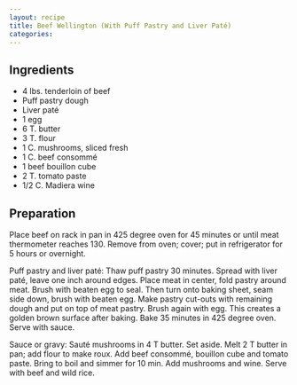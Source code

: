 ```yaml
---
layout: recipe
title: Beef Wellington (With Puff Pastry and Liver Paté)
categories:
---
```


## Ingredients

- 4 lbs. tenderloin of beef
- Puff pastry dough
- Liver paté
- 1 egg
- 6 T. butter
- 3 T. flour
- 1 C. mushrooms, sliced fresh
- 1 C. beef consommé
- 1 beef bouillon cube
- 2 T. tomato paste
- 1/2 C.  Madiera wine

## Preparation

Place beef on rack in pan in 425 degree oven for 45 minutes or until meat thermometer reaches 130.  Remove from oven; cover; put in refrigerator for 5 hours or overnight.Puff pastry and liver paté:  Thaw puff pastry 30 minutes.  Spread with liver paté, leave one inch around edges.  Place meat in center, fold pastry around meat.  Brush with beaten egg to seal.  Then turn onto baking sheet, seam side down, brush with beaten egg.  Make pastry cut-outs with remaining dough and put on top of meat pastry.  Brush again with egg.  This creates a golden brown surface after baking.  Bake 35 minutes in 425 degree oven.  Serve with sauce.Sauce or gravy:  Sauté mushrooms in 4 T butter.  Set aside.  Melt 2 T butter in pan; add flour to make roux.  Add beef consommé, bouillon cube and tomato paste.  Bring to boil and simmer for 10 min.  Add mushrooms and wine.  Serve with beef and wild rice.